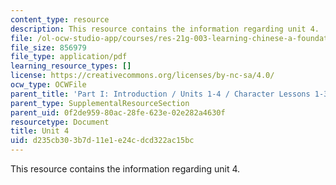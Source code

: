 ```yaml
---
content_type: resource
description: This resource contains the information regarding unit 4.
file: /ol-ocw-studio-app/courses/res-21g-003-learning-chinese-a-foundation-course-in-mandarin-spring-2011/d235cb303b7d11e1e24cdcd322ac15bc_MITRES_21G_003S11_unit04.pdf
file_size: 856979
file_type: application/pdf
learning_resource_types: []
license: https://creativecommons.org/licenses/by-nc-sa/4.0/
ocw_type: OCWFile
parent_title: 'Part I: Introduction / Units 1-4 / Character Lessons 1-3'
parent_type: SupplementalResourceSection
parent_uid: 0f2de959-80ac-28fe-623e-02e282a4630f
resourcetype: Document
title: Unit 4
uid: d235cb30-3b7d-11e1-e24c-dcd322ac15bc
---
```

This resource contains the information regarding unit 4.
